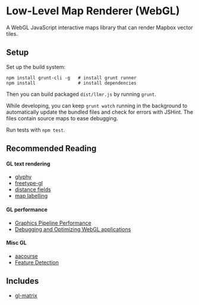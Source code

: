 # Low-Level Map Renderer (WebGL)

A WebGL JavaScript interactive maps library that can render Mapbox vector tiles.


## Setup

Set up the build system:

```
npm install grunt-cli -g   # install grunt runner
npm install                # install dependencies
```

Then you can build packaged `dist/llmr.js` by running `grunt`.

While developing, you can keep `grunt watch` running in the background to automatically update
the bundled files and check for errors with JSHint. The files contain source maps to ease debugging.

Run tests with `npm test`.


## Recommended Reading

#### GL text rendering

- [glyphy](https://code.google.com/p/glyphy/)
- [freetype-gl](https://code.google.com/p/freetype-gl/)
- [distance fields](http://bytewrangler.blogspot.com/2011/10/signed-distance-fields.html)
- [map labelling](http://i11www.iti.uni-karlsruhe.de/~awolff/map-labeling/bibliography/maplab_date.html)

#### GL performance

- [Graphics Pipeline Performance](http://http.developer.nvidia.com/GPUGems/gpugems_ch28.html)
- [Debugging and Optimizing WebGL applications](https://docs.google.com/presentation/d/12AGAUmElB0oOBgbEEBfhABkIMCL3CUX7kdAPLuwZ964)

#### Misc GL

- [aacourse](http://iryoku.com/aacourse/)
- [Feature Detection](http://www.browserleaks.com/webgl)


## Includes

- [gl-matrix](https://github.com/toji/gl-matrix)

